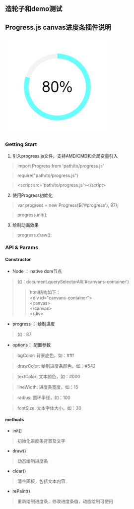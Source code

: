 造轮子和demo测试
--------------------------------------------------------------------
## Progress.js canvas进度条插件说明
![Alt text](demo-preview/progress.png)

### Getting Start
1. 引入progress.js文件，支持AMD/CMD和全局变量引入
> import Progress from 'path/to/progress.js'

> require("path/to/progress.js")

> \<script src='path/to/progress.js'>\</script>

2. 使用Progress初始化
> var progress = new Progress($(\'#progress\'), 87); 

> progress.init();
3. 绘制动画效果
> progress.draw();
### API & Params
#### Constructor
- Node ：  native dom节点
> 如：document.querySelectorAll(\'#canvans-container\')
>> html结构如下：<br>
\<div id=\"canvans-container\"><br>\<canvas><br>\</canvas><br>\</div>
- progress ： 绘制进度
> 如：87
- options： 配置参数
> bgColor: 背景底色，如：#fff

> drawColor: 绘制进度条颜色，如：#542

> textColor: 文本颜色，如：#000

> lineWidth: 进度条宽度，如：15

> radius: 圆环半径，如：100

> fontSize: 文本字体大小，如：30
#### methods
- init()
> 初始化进度条背景及文字
- draw()
> 动态绘制进度条
- clear()
> 清空画板，包括文本内容
- rePaint()
> 重新绘制进度条，修改进度条值，动态绘制可使用
